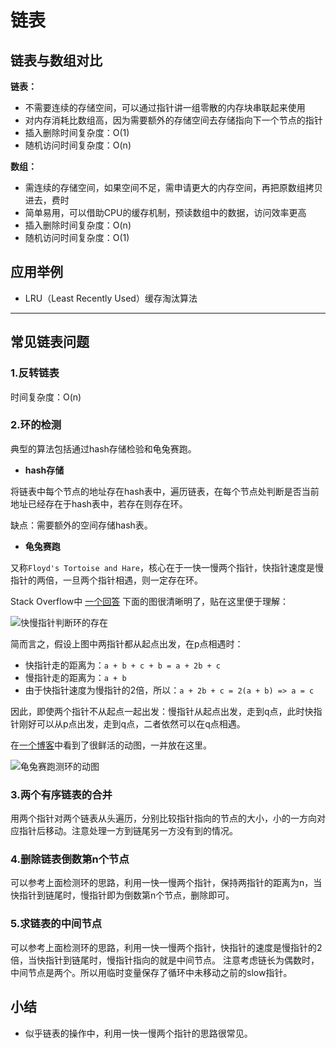 # 链表

## 链表与数组对比

**链表：**

- 不需要连续的存储空间，可以通过指针讲一组零散的内存块串联起来使用
- 对内存消耗比数组高，因为需要额外的存储空间去存储指向下一个节点的指针
- 插入删除时间复杂度：O(1)
- 随机访问时间复杂度：O(n)

**数组：**

- 需连续的存储空间，如果空间不足，需申请更大的内存空间，再把原数组拷贝进去，费时
- 简单易用，可以借助CPU的缓存机制，预读数组中的数据，访问效率更高
- 插入删除时间复杂度：O(n)
- 随机访问时间复杂度：O(1)

## 应用举例

- LRU（Least Recently Used）缓存淘汰算法

---

## 常见链表问题

### 1.反转链表

时间复杂度：O(n)

### 2.环的检测

典型的算法包括通过hash存储检验和龟兔赛跑。

- **hash存储**

将链表中每个节点的地址存在hash表中，遍历链表，在每个节点处判断是否当前地址已经存在于hash表中，若存在则存在环。

缺点：需要额外的空间存储hash表。

- **龟兔赛跑**

又称`Floyd's Tortoise and Hare`，核心在于一快一慢两个指针，快指针速度是慢指针的两倍，一旦两个指针相遇，则一定存在环。

Stack Overflow中 [一个回答](https://stackoverflow.com/a/54850855/1594792) 下面的图很清晰明了，贴在这里便于理解：

![快慢指针判断环的存在](https://i.stack.imgur.com/rbtDK.png)

简而言之，假设上图中两指针都从起点出发，在p点相遇时：
- 快指针走的距离为：`a + b + c + b = a + 2b + c`
- 慢指针走的距离为：`a + b`
- 由于快指针速度为慢指针的2倍，所以：`a + 2b + c = 2(a + b) => a = c`

因此，即使两个指针不从起点一起出发：慢指针从起点出发，走到q点，此时快指针刚好可以从p点出发，走到q点，二者依然可以在q点相遇。

在[一个博客](https://kchen.cc/2018/11/06/single-circle-linkedlist-entry-point/)中看到了很鲜活的动图，一并放在这里。

![龟兔赛跑测环的动图](http://data.kchen.cc/mac_af-b9a73ed3596db8a22fbc97f6f6abc35f.gif-origin)

### 3.两个有序链表的合并

用两个指针对两个链表从头遍历，分别比较指针指向的节点的大小，小的一方向对应指针后移动。注意处理一方到链尾另一方没有到的情况。

### 4.删除链表倒数第n个节点

可以参考上面检测环的思路，利用一快一慢两个指针，保持两指针的距离为n，当快指针到链尾时，慢指针即为倒数第n个节点，删除即可。

### 5.求链表的中间节点

可以参考上面检测环的思路，利用一快一慢两个指针，快指针的速度是慢指针的2倍，当快指针到链尾时，慢指针指向的就是中间节点。
注意考虑链长为偶数时，中间节点是两个。所以用临时变量保存了循环中未移动之前的slow指针。

## 小结

- 似乎链表的操作中，利用一快一慢两个指针的思路很常见。